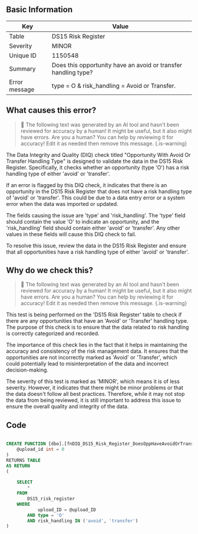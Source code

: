 ## Basic Information
| Key         | Value          |
|-------------|----------------|
| Table       | DS15 Risk Register |
| Severity    | MINOR |
| Unique ID   | 1150548   |
| Summary     | Does this opportunity have an avoid or transfer handling type? |
| Error message | type = O & risk_handling = Avoid or Transfer. |

## What causes this error?

> :robot: The following text was generated by an AI tool and hasn't been reviewed for accuracy by a human! It might be useful, but it also might have errors. Are you a human? You can help by reviewing it for accuracy! Edit it as needed then remove this message.
{.is-warning}

The Data Integrity and Quality (DIQ) check titled "Opportunity With Avoid Or Transfer Handling Type" is designed to validate the data in the DS15 Risk Register. Specifically, it checks whether an opportunity (type 'O') has a risk handling type of either 'avoid' or 'transfer'. 

If an error is flagged by this DIQ check, it indicates that there is an opportunity in the DS15 Risk Register that does not have a risk handling type of 'avoid' or 'transfer'. This could be due to a data entry error or a system error when the data was imported or updated. 

The fields causing the issue are 'type' and 'risk_handling'. The 'type' field should contain the value 'O' to indicate an opportunity, and the 'risk_handling' field should contain either 'avoid' or 'transfer'. Any other values in these fields will cause this DIQ check to fail. 

To resolve this issue, review the data in the DS15 Risk Register and ensure that all opportunities have a risk handling type of either 'avoid' or 'transfer'.
## Why do we check this?

> :robot: The following text was generated by an AI tool and hasn't been reviewed for accuracy by a human! It might be useful, but it also might have errors. Are you a human? You can help by reviewing it for accuracy! Edit it as needed then remove this message.
{.is-warning}

This test is being performed on the 'DS15 Risk Register' table to check if there are any opportunities that have an 'Avoid' or 'Transfer' handling type. The purpose of this check is to ensure that the data related to risk handling is correctly categorized and recorded. 

The importance of this check lies in the fact that it helps in maintaining the accuracy and consistency of the risk management data. It ensures that the opportunities are not incorrectly marked as 'Avoid' or 'Transfer', which could potentially lead to misinterpretation of the data and incorrect decision-making. 

The severity of this test is marked as 'MINOR', which means it is of less severity. However, it indicates that there might be minor problems or that the data doesn't follow all best practices. Therefore, while it may not stop the data from being reviewed, it is still important to address this issue to ensure the overall quality and integrity of the data.
## Code

```sql

CREATE FUNCTION [dbo].[fnDIQ_DS15_Risk_Register_DoesOppHaveAvoidOrTransferHandling] (
	@upload_id int = 0
)
RETURNS TABLE
AS RETURN
(
	
	SELECT 
		*
	FROM 
		DS15_risk_register
	WHERE 
			upload_ID = @upload_ID
		AND type = 'O'
		AND risk_handling IN ('avoid', 'transfer')
)
```
